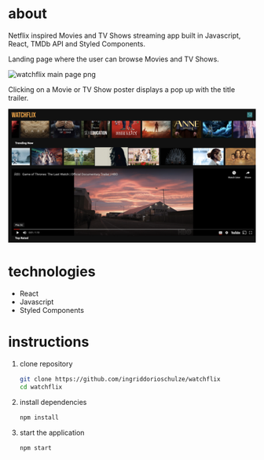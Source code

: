 # about

Netflix inspired Movies and TV Shows streaming app built in Javascript, React, TMDb API and Styled Components.

Landing page where the user can browse Movies and TV Shows.

![watchflix main page png](./assets/watchflix-page.png)


Clicking on a Movie or TV Show poster displays a pop up with the title trailer.

![watchflix watch trailer png](./assets/watchflix-trailer.png)

# technologies

- React
- Javascript
- Styled Components

# instructions

1.  clone repository

    ```bash
    git clone https://github.com/ingriddorioschulze/watchflix
    cd watchflix
    ```

2.  install dependencies

    ```bash
    npm install
    ```

3.  start the application

    ```bash
    npm start
    ```
